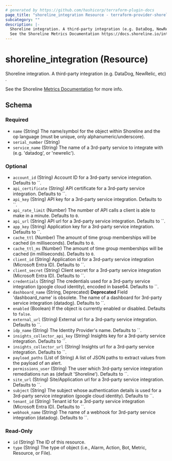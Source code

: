 ```yaml
---
# generated by https://github.com/hashicorp/terraform-plugin-docs
page_title: "shoreline_integration Resource - terraform-provider-shoreline"
subcategory: ""
description: |-
  Shoreline integration. A third-party integration (e.g. DataDog, NewRelic, etc) .
  See the Shoreline Metrics Documentation https://docs.shoreline.io/integrations for more info.
---
```


# shoreline_integration (Resource)

Shoreline integration. A third-party integration (e.g. DataDog, NewRelic, etc) .

See the Shoreline [Metrics Documentation](https://docs.shoreline.io/integrations) for more info.



<!-- schema generated by tfplugindocs -->
## Schema

### Required

- `name` (String) The name/symbol for the object within Shoreline and the op language (must be unique, only alphanumeric/underscore).
- `serial_number` (String)
- `service_name` (String) The name of a 3rd-party service to integrate with (e.g. 'datadog', or 'newrelic').

### Optional

- `account_id` (String) Account ID for a 3rd-party service integration. Defaults to ``.
- `api_certificate` (String) API certificate for a 3rd-party service integration. Defaults to ``.
- `api_key` (String) API key for a 3rd-party service integration. Defaults to ``.
- `api_rate_limit` (Number) The number of API calls a client is able to make in a minute. Defaults to `0`.
- `api_url` (String) API url for a 3rd-party service integration. Defaults to ``.
- `app_key` (String) Application key for a 3rd-party service integration. Defaults to ``.
- `cache_ttl` (Number) The amount of time group memberships will be cached (in milliseconds). Defaults to `0`.
- `cache_ttl_ms` (Number) The amount of time group memberships will be cached (in milliseconds). Defaults to `0`.
- `client_id` (String) Application id for a 3rd-party service integration (Microsoft Entra ID). Defaults to ``.
- `client_secret` (String) Client secret for a 3rd-party service integration (Microsoft Entra ID). Defaults to ``.
- `credentials` (String) The credentials used for a 3rd-party service integration (google cloud identity), encoded in base64. Defaults to ``.
- `dashboard_name` (String, Deprecated) **Deprecated** Field 'dashboard_name' is obsolete. The name of a dashboard for 3rd-party service integration (datadog). Defaults to ``.
- `enabled` (Boolean) If the object is currently enabled or disabled. Defaults to `false`.
- `external_url` (String) External url for a 3rd-party service integration. Defaults to ``.
- `idp_name` (String) The Identity Provider's name. Defaults to ``.
- `insights_collector_api_key` (String) Insights key for a 3rd-party service integration. Defaults to ``.
- `insights_collector_url` (String) Insights url for a 3rd-party service integration. Defaults to ``.
- `payload_paths` (List of String) A list of JSON paths to extract values from the payload of an alert.
- `permissions_user` (String) The user which 3rd-party service integration remediations run as (default 'Shoreline'). Defaults to ``.
- `site_url` (String) Site/Application url for a 3rd-party service integration. Defaults to ``.
- `subject` (String) The subject whose authentication details is used for a 3rd-party service integration (google cloud identity). Defaults to ``.
- `tenant_id` (String) Tenant id for a 3rd-party service integration (Microsoft Entra ID). Defaults to ``.
- `webhook_name` (String) The name of a webhook for 3rd-party service integration (datadog). Defaults to ``.

### Read-Only

- `id` (String) The ID of this resource.
- `type` (String) The type of object (i.e., Alarm, Action, Bot, Metric, Resource, or File).
